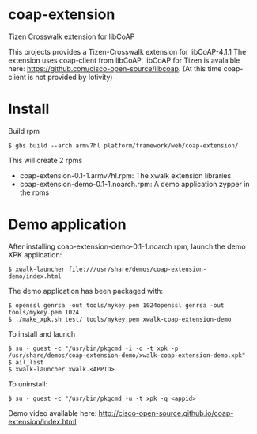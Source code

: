 # coap-extension
Tizen Crosswalk extension for libCoAP

This projects provides a Tizen-Crosswalk extension for libCoAP-4.1.1
The extension uses coap-client from libCoAP. 
libCoAP for Tizen is avalaible here: https://github.com/cisco-open-source/libcoap. (At this time coap-client is not provided by Iotivity)

# Install
Build rpm
``` shell
$ gbs build --arch armv7hl platform/framework/web/coap-extension/
```
This will create 2 rpms
* coap-extension-0.1-1.armv7hl.rpm: The xwalk extension libraries
* coap-extension-demo-0.1-1.noarch.rpm: A demo application
zypper in the rpms 

# Demo application
After installing coap-extension-demo-0.1-1.noarch rpm, launch the demo XPK application:
```shell
$ xwalk-launcher file:///usr/share/demos/coap-extension-demo/index.html
```
The demo application has been packaged with:
```shell
$ openssl genrsa -out tools/mykey.pem 1024openssl genrsa -out tools/mykey.pem 1024
$ ./make_xpk.sh test/ tools/mykey.pem xwalk-coap-extension-demo
```
To install and launch
```shell
$ su - guest -c "/usr/bin/pkgcmd -i -q -t xpk -p /usr/share/demos/coap-extension-demo/xwalk-coap-extension-demo.xpk"
$ ail_list
$ xwalk-launcher xwalk.<APPID>
```
To uninstall:
```shell
$ su - guest -c "/usr/bin/pkgcmd -u -t xpk -q <appid>
```
Demo video available here: http://cisco-open-source.github.io/coap-extension/index.html

